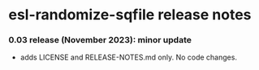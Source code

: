 # esl-randomize-sqfile release notes 

### 0.03 release (November 2023): minor update
  * adds LICENSE and RELEASE-NOTES.md only. No code changes.
